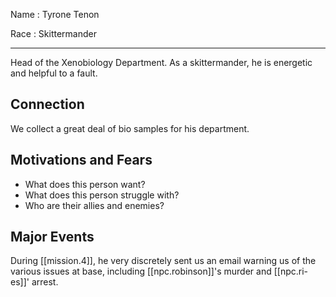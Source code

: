 
Name
: Tyrone Tenon

Race
: Skittermander

---

Head of the Xenobiology Department. As a skittermander, he is energetic and helpful to a fault.

## Connection
We collect a great deal of bio samples for his department.

## Motivations and Fears
* What does this person want?
* What does this person struggle with?
* Who are their allies and enemies?

## Major Events
During [[mission.4]], he very discretely sent us an email warning us of the various issues at base, including [[npc.robinson]]'s murder and [[npc.ri-es]]' arrest.
